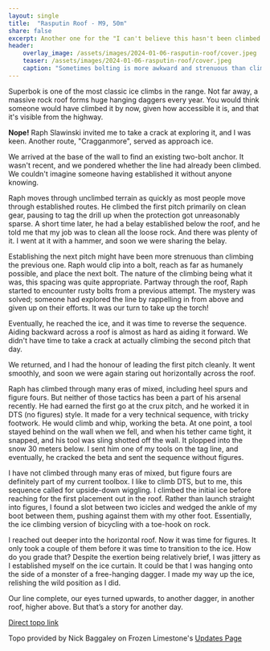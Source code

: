 ```yaml
---
layout: single
title:  "Rasputin Roof - M9, 50m"
share: false
excerpt: Another one for the "I can't believe this hasn't been climbed already" collection
header:
    overlay_image: /assets/images/2024-01-06-rasputin-roof/cover.jpeg
    teaser: /assets/images/2024-01-06-rasputin-roof/cover.jpeg
    caption: "Sometimes bolting is more awkward and strenuous than climbing!"
---
```

Superbok is one of the most classic ice climbs in the range. Not far away, a massive rock roof forms huge hanging daggers every year. You would think someone would have climbed it by now, given how accessible it is, and that it's visible from the highway.

**Nope!** Raph Slawinski invited me to take a crack at exploring it, and I was keen. Another route, "Cragganmore", served as approach ice.

We arrived at the base of the wall to find an existing two-bolt anchor. It wasn't recent, and we pondered whether the line had already been climbed. We couldn't imagine someone having established it without anyone knowing.

Raph moves through unclimbed terrain as quickly as most people move through established routes. He climbed the first pitch primarily on clean gear, pausing to tag the drill up when the protection got unreasonably sparse. A short time later, he had a belay established below the roof, and he told me that my job was to clean all the loose rock. And there was plenty of it. I went at it with a hammer, and soon we were sharing the belay.

Establishing the next pitch might have been more strenuous than climbing the previous one. Raph would clip into a bolt, reach as far as humanely possible, and place the next bolt. The nature of the climbing being what it was, this spacing was quite appropriate. Partway through the roof, Raph started to encounter rusty bolts from a previous attempt. The mystery was solved; someone had explored the line by rappelling in from above and given up on their efforts. It was our turn to take up the torch!

Eventually, he reached the ice, and it was time to reverse the sequence. Aiding backward across a roof is almost as hard as aiding it forward. We didn't have time to take a crack at actually climbing the second pitch that day.

We returned, and I had the honour of leading the first pitch cleanly. It went smoothly, and soon we were again staring out horizontally across the roof.

Raph has climbed through many eras of mixed, including heel spurs and figure fours. But neither of those tactics has been a part of his arsenal recently. He had earned the first go at the crux pitch, and he worked it in DTS (no figures) style. It made for a very technical sequence, with tricky footwork. He would climb and whip, working the beta. At one point, a tool stayed behind on the wall when we fell, and when his tether came tight, it snapped, and his tool was sling shotted off the wall. It plopped into the snow 30 meters below. I sent him one of my tools on the tag line, and eventually, he cracked the beta and sent the sequence without figures.

I have not climbed through many eras of mixed, but figure fours are definitely part of my current toolbox. I like to climb DTS, but to me, this sequence called for upside-down wiggling. I climbed the initial ice before reaching for the first placement out in the roof. Rather than launch straight into figures, I found a slot between two icicles and wedged the ankle of my boot between them, pushing against them with my other foot. Essentially, the ice climbing version of bicycling with a toe-hook on rock.

I reached out deeper into the horizontal roof. Now it was time for figures. It only took a couple of them before it was time to transition to the ice. How do you grade that? Despite the exertion being relatively brief, I was jittery as I established myself on the ice curtain. It could be that I was hanging onto the side of a monster of a free-hanging dagger. I made my way up the ice, relishing the wild position as I did.

Our line complete, our eyes turned upwards, to another dagger, in another roof, higher above. But that’s a story for another day.

[Direct topo link](https://static1.squarespace.com/static/63310c4a6cca9e2dcd85d990/t/65d530c86f8177747907112c/1708470479396/Rasputin+Roof.pdf)  

Topo provided by Nick Baggaley on Frozen Limestone's [Updates Page](https://www.frozenlimestone.ca/updates)  
